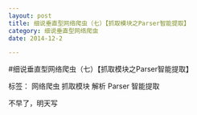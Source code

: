 ```yaml
---
layout: post
title: 细说垂直型网络爬虫（七）【抓取模块之Parser智能提取】
category: 细说垂直型网络爬虫
date: 2014-12-2

---
```


#细说垂直型网络爬虫（七）【抓取模块之Parser智能提取】

标签： 网络爬虫 抓取模块 解析 Parser 智能提取


不早了，明天写











